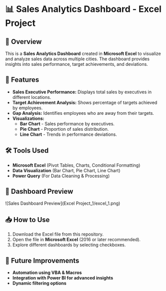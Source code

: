 # 📊 Sales Analytics Dashboard - Excel Project

## 📌 Overview
This is a **Sales Analytics Dashboard** created in **Microsoft Excel** to visualize and analyze sales data across multiple cities. The dashboard provides insights into sales performance, target achievements, and deviations.

## 📂 Features
- **Sales Executive Performance:** Displays total sales by executives in different locations.
- **Target Achievement Analysis:** Shows percentage of targets achieved by employees.
- **Gap Analysis:** Identifies employees who are away from their targets.
- **Visualizations:**
  - **Bar Chart** - Sales performance by executives.
  - **Pie Chart** - Proportion of sales distribution.
  - **Line Chart** - Trends in performance deviations.

## 🛠️ Tools Used
- **Microsoft Excel** (Pivot Tables, Charts, Conditional Formatting)
- **Data Visualization** (Bar Chart, Pie Chart, Line Chart)
- **Power Query** (For Data Cleaning & Processing)

## 📸 Dashboard Preview
![Sales Dashboard Preview](Excel Project_1/excel_1.png)

## 📥 How to Use
1. Download the Excel file from this repository.
2. Open the file in **Microsoft Excel** (2016 or later recommended).
3. Explore different dashboards by selecting checkboxes.

## 🚀 Future Improvements
- **Automation using VBA & Macros**
- **Integration with Power BI for advanced insights**
- **Dynamic filtering options**
